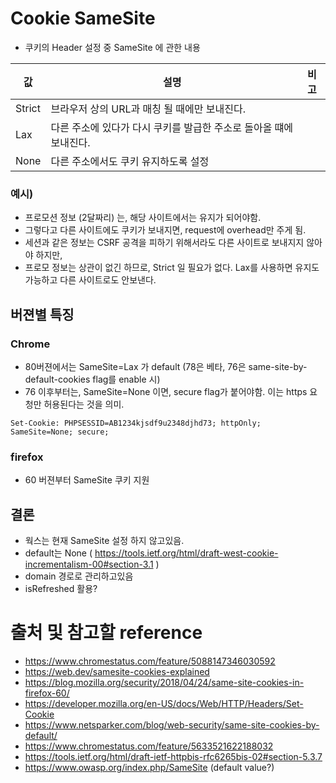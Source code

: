# Cookie SameSite
* 쿠키의 Header 설정 중 SameSite 에 관한 내용


| 값 | 설명 | 비고 |
|---|---|---|
| Strict | 브라우저 상의 URL과 매칭 될 때에만 보내진다. | |
| Lax | 다른 주소에 있다가 다시 쿠키를 발급한 주소로 돌아올 떄에 보내진다. | |
| None | 다른 주소에서도 쿠키 유지하도록 설정 | |

### 예시)
* 프로모션 정보 (2달짜리) 는, 해당 사이트에서는 유지가 되어야함.
* 그렇다고 다른 사이트에도 쿠키가 보내지면, request에 overhead만 주게 됨.
* 세션과 같은 정보는 CSRF 공격을 피하기 위해서라도 다른 사이트로 보내지지 않아야 하지만,
* 프로모 정보는 상관이 없긴 하므로, Strict 일 필요가 없다. Lax를 사용하면 유지도 가능하고 다른 사이트로도 안보낸다.


## 버젼별 특징
### Chrome
* 80버젼에서는 SameSite=Lax 가 default (78은 베타, 76은 same-site-by-default-cookies flag를 enable 시)
* 76 이후부터는, SameSite=None 이면, secure flag가 붙어야함. 이는 https 요청만 허용된다는 것을 의미.
```
Set-Cookie: PHPSESSID=AB1234kjsdf9u2348djhd73; httpOnly; SameSite=None; secure;
```


### firefox
* 60 버젼부터 SameSite 쿠키 지원

## 결론
* 웍스는 현재 SameSite 설정 하지 않고있음.
* default는 None ( https://tools.ietf.org/html/draft-west-cookie-incrementalism-00#section-3.1 )
* domain 경로로 관리하고있음
* isRefreshed 활용?


# 출처 및 참고할 reference
* https://www.chromestatus.com/feature/5088147346030592
* https://web.dev/samesite-cookies-explained
* https://blog.mozilla.org/security/2018/04/24/same-site-cookies-in-firefox-60/
* https://developer.mozilla.org/en-US/docs/Web/HTTP/Headers/Set-Cookie
* https://www.netsparker.com/blog/web-security/same-site-cookies-by-default/
* https://www.chromestatus.com/feature/5633521622188032
* https://tools.ietf.org/html/draft-ietf-httpbis-rfc6265bis-02#section-5.3.7
* https://www.owasp.org/index.php/SameSite (default value?)
